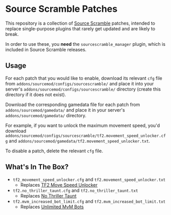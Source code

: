 # Source Scramble Patches

This repository is a collection of [Source Scramble](https://github.com/nosoop/SMExt-SourceScramble) patches, intended to replace single-purpose plugins that rarely get updated and are likely to break.

In order to use these, you **need** the `sourcescramble_manager` plugin, which is included in Source Scramble releases.

## Usage

For each patch that you would like to enable, download its relevant `cfg` file  from `addons/sourcemod/configs/sourcescramble/` and place it into your server's `addons/sourcemod/configs/sourcescramble/` directory (create this directory if it does  not exist).

Download the corresponding gamedata file for each patch from `addons/sourcemod/gamedata/` and place it in your server's `addons/sourcemod/gamedata/` directory.

For example, if you want to unlock the maximum movement speed, you'd download `addons/sourcemod/configs/sourcescramble/tf2.movement_speed_unlocker.cfg` and `addons/sourcemod/gamedata/tf2.movement_speed_unlocker.txt`.

To disable a patch, delete the relevant `cfg` file.

## What's In The Box?

* `tf2_movement_speed_unlocker.cfg` and `tf2.movement_speed_unlocker.txt`
    * Replaces [TF2 Move Speed Unlocker](https://forums.alliedmods.net/showthread.php?p=2659562)
* `tf2.no_thriller_taunt.cfg` and `tf2.no_thriller_taunt.txt`
    * Replaces [No Thriller Taunt](https://forums.alliedmods.net/showthread.php?t=171343)
* `tf2.mvm_increased_bot_limit.cfg` and `tf2.mvm_increased_bot_limit.txt`
  * Replaces [Unlimited MvM Bots](https://forums.alliedmods.net/showthread.php?t=343531)
